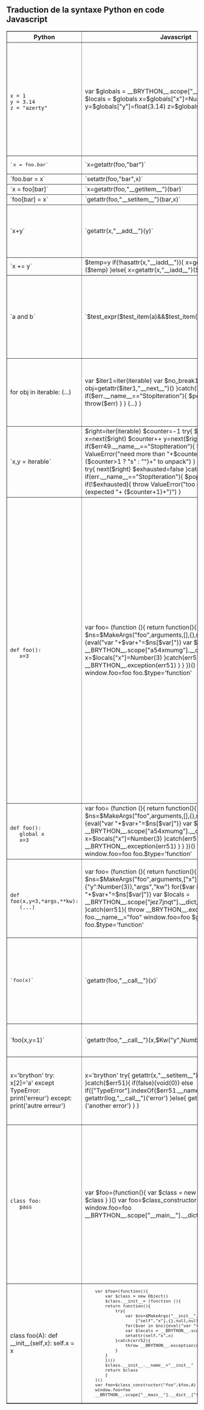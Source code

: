 Traduction de la syntaxe Python en code Javascript
--------------------------------------------------

<p>
<table border=1>
<tr>
<th>Python</th>
<th>Javascript</th>
<th>Commentaires</th>
</tr>

<tr>
<td><pre><code>
x = 1
y = 3.14
z = "azerty"
</code></pre></td>
<td>    
    var $globals = __BRYTHON__.scope["__main__"].__dict__
    var $locals = $globals
    x=$globals["x"]=Number(1)
    y=$globals["y"]=float(3.14)
    z=$globals["z"]="azerty"
</td>
<td>Les 2 premières lignes sont présentes dans tous les scripts ; elles définissent des variables internes à Brython qui sont utilisées par les fonctions intégrées `globals()` et `locals()`. Ces lignes ne seront pas recopiées dans les exemples suivants

_float_ est une fonction Javascript définie dans __py\_builtin\_functions.js__
</td>
</tr>

<tr>
<td><pre>
`x = foo.bar`
</td>
<td>
`x=getattr(foo,"bar")`
<td>&nbsp;</td>
</td>
</tr>

<tr>
<td>`foo.bar = x`</td>
<td>`setattr(foo,"bar",x)`</pre>
<td>&nbsp;</td>
</td>
</tr>

<tr>
<td>`x = foo[bar]`</td>
<td>`x=getattr(foo,"__getitem__")(bar)`</pre>
<td>&nbsp;</td>
</td>
</tr>

<tr>
<td>
`foo[bar] = x`
</td>
<td>
`getattr(foo,"__setitem__")(bar,x)`
</pre>
<td>&nbsp;</td>
</td>
</tr>

<tr>
<td>`x+y`</td>
<td>`getattr(x,"__add__")(y)`</pre>
<td>même chose pour tous les opérateurs

indispensable pour implémenter des opérations comme 2*"a"
</td>
</td>
</tr>

<tr>
<td>`x += y`</td>
<td>
    $temp=y
    if(!hasattr(x,"__iadd__")){
     x=getattr(x,"__add__")($temp)
    }else{
     x=getattr(x,"__iadd__")($temp)
    }
</td>
<td>&nbsp;
</td>
</td>
</tr>

<tr>
<td>`a and b`</td>
<td>`$test_expr($test_item(a)&&$test_item(b))`
<td>on conserve l'opérateur Javascript && pour ne pas évaluer b si a est faux

_$test\_item_ retourne un booléen Javascript (`true` ou `false`) et stocke la valeur évaluée dans une variable globale ; _$test\_expr_ renvoie cette variable globale</td>
</td>
</tr>


<tr>
<td>
    for obj in iterable:
        (...)
</td>
<td>
    var $iter1=iter(iterable)
    var $no_break1=true
    while(true){
        try{
            obj=getattr($iter1,"__next__")()
        }catch($err){
            if($err.__name__=="StopIteration"){
                $pop_exc();break
            }else{
                throw($err)
            }
        }
        (...)
    }
</td>
<td>_$no\_break1_ est un booléen utilisé si la boucle `for` possède une clause `else`

_$pop\_exc()_ est une fonction interne qui enlève la dernière exception de la pile</td>
</tr>

<tr>
<td>`x,y = iterable`</td>
<td>
    $right=iter(iterable)
    $counter=-1
    try{
        $counter++
        x=next($right)
        $counter++
        y=next($right)
    }catch($err49){
        if($err49.__name__=="StopIteration"){
            $pop_exc()
            throw ValueError("need more than "+$counter+" value"+
                ($counter>1 ? "s" : "")+" to unpack")
        }
    }
    var $exhausted=true
    try{
        next($right)
        $exhausted=false
    }catch(err){
        if(err.__name__=="StopIteration"){
        $pop_exc()
        }
    }
    if(!$exhausted){
        throw ValueError("too many values to unpack (expected "+
            ($counter+1)+")")
    } 
</td>
<td>La traduction est assez longue, mais il faut gérer les exceptions au moment de l'exécution</td></tr>

<tr>
<td><pre><code>
def foo():
   x=3
</code></pre></td>
<td>
    var foo= (function (){
        return function(){
            try{
                var $ns=$MakeArgs("foo",arguments,[],{},null,null)
                for($var in $ns){eval("var "+$var+"=$ns[$var]")}
                var $locals = __BRYTHON__.scope["a54xmumg"].__dict__=$ns
                var x=$locals["x"]=Number(3)
            }catch(err51){
                throw __BRYTHON__.exception(err51)
            }
        }
    })()
    foo.__name__="foo"
    window.foo=foo
    foo.$type='function'
</td>

<td>_$ns_ est une variable interne, un object renvoyé par la fonction _$MakeArgs_ qui inspecte les arguments passés à la fonction et affecte des valeurs selon la signature de la fonction

Si aucune exception n'est déclenchée par _$MakeArgs_, les variables locales sont initialisées et stockées dans la variable interne _$locals_, et dans l'attribut _\_\_dict\_\__ d'une valeur de l'objet interne _\_\_BRYTHON\_\_.scope_ indexée par une chaine aléatoire (ici "a54xmumg") associée à la fonction

Pour être cohérent avec la gestion de l'espace de noms Python, la variable _x_ est locale, déclarée par le mot-clé `var`

La dernière ligne ajoute le nom de la fonction dans l'espace de noms du navigateur ; elle n'est présente que si la fonction est au niveau du module, pas à l'intérieur d'une autre fonction ou d'une classe

L'attribut _$type_ de la fonction est utilisée en interne pour différencier les fonctions des méthodes définies dans des classes
</td></tr>

<tr>
<td><pre><code>
def foo():
   global x
   x=3
</code></pre></td>
<td>
    var foo= (function (){
        return function(){
            try{
                var $ns=$MakeArgs("foo",arguments,[],{},null,null)
                for($var in $ns){eval("var "+$var+"=$ns[$var]")}
                var $locals = __BRYTHON__.scope["a54xmumg"].__dict__=$ns
                x=$locals["x"]=Number(3)
            }catch(err51){
                throw __BRYTHON__.exception(err51)
            }
        }
    })()
    foo.__name__="foo"
    window.foo=foo
    foo.$type='function'

</td>
<td>pour une variable globale, on ne précède pas l'affectation du mot-clé `var`</td>
</tr>

<tr>
<td><pre><code>
def foo(x,y=3,*args,**kw):
   (...)
</code></pre></td>
<td>
    var foo= (function (){
        return function(){
            try{
                var $ns=$MakeArgs("foo",arguments,["x"],
                    {"y":Number(3)},"args","kw")
                for($var in $ns){eval("var "+$var+"=$ns[$var]")}
                var $locals = __BRYTHON__.scope["jez7jnqt"].__dict__=$ns
                (...)
            }catch(err51){
                throw __BRYTHON__.exception(err51)
            }
        }
    })()
    foo.__name__="foo"
    window.foo=foo
    $globals["foo"]=foo
    foo.$type='function'
</td>
<td>la fonction _$MakeArgs_ contruit un objet Javascript faisant correspondre les noms définis dans la signature de la fonction aux valeurs effectivement passées. La ligne suivante construit l'espace de noms de la fonction (variables locales)</td>
</tr>

<tr>
<td><pre>
`foo(x)`
</pre></td>
<td>
`getattr(foo,"__call__")(x)`
</td>
<td>Cette transformation est nécessaire pour rendre appelables les instances des classes qui définissent une méthode`__call__()`

Elle est définie pour les objets de type fonction par 
<br>`Function.prototype.__call__ = function(){return this.apply(null,arguments)}`
</tr>

<tr>
<td>
`foo(x,y=1)`
</td>
<td>
`getattr(foo,"__call__")(x,$Kw("y",Number(1)))`
</td>
<td>les arguments passés sous forme de mots-clés sont convertis en objets créés par la fonction _$Kw()_
</tr>

<tr>
<td>
    x='brython'
    try:
        x[2]='a'
    except TypeError:
        print('erreur')
    except:
        print('autre erreur')
</code></pre></td>
<td>
    x='brython'
    try{
        getattr(x,"__setitem__")(Number(2),'a')
    }catch($err51){
        if(false){void(0)}
        else if(["TypeError"].indexOf($err51.__name__)>-1){
            getattr(log,"__call__")('error')
        }else{
            getattr(log,"__call__")('another error')
        }
    }
</td>
<td>les lignes
    catch($err0){
       if(false){void(0)} </b></pre><p>
sont ajoutées avant toutes les clauses `except`, qui sont traduites en `else if` si un nom d'exception est précisé ou `else` sinon

</tr>

<tr>
<td><pre><code>class foo:
   pass
</code></pre></td>
<td>
    var $foo=(function(){
        var $class = new Object()
        void(0)
        return $class
    }
    )()
    var foo=$class_constructor("foo",$foo)
    window.foo=foo
    __BRYTHON__.scope["__main__"].__dict__["foo"]=foo
</td>
<td>le corps de la définition de la classe est intégré dans une fonction préfixée par le signe $. Cette fonction renvoie un objet `$class` qui possède les attributs et méthodes définis dans la classe

La classe elle-même est construite par la fonction _$class\_constructor_ définie dans __py_utils.js__ qui construit un objet Javascript correspondant à la classe Python. Les arguments passés à cette fonction sont le nom de la classe, la fonction préfixée par $, et un tuple contenant les éventuelles classes parentes
</tr>

<tr>
<td>
    class foo(A):
        def __init__(self,x):
            self.x = x
</td>
<td><code><pre>
    var $foo=(function(){
        var $class = new Object()
        $class.__init__= (function (){
        return function(){
            try{
                var $ns=$MakeArgs("__init__",arguments,
                    ["self","x"],{},null,null)
                for($var in $ns){eval("var "+$var+"=$ns[$var]")}
                var $locals = __BRYTHON__.scope["dybwedwu"].__dict__=$ns
                setattr(self,"x",x)
            }catch(err52){
                throw __BRYTHON__.exception(err52)
            }
        }
        })()
        $class.__init__.__name__="__init__"
        return $class
        }
    )()
    var foo=$class_constructor("foo",$foo,A)
    window.foo=foo
    __BRYTHON__.scope["__main__"].__dict__["foo"]=foo
</pre></code>
</td>
<td>On voit que l'objet `$class` reçoit comme attribut la méthode `__init__()`

La classe hérite d'une autre classe `A`, qu'on retrouve comme 3ème argument de l'appel à `$class_constructor`
</td>
</tr>

</table>
